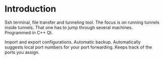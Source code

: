 Introduction
==================
Ssh terminal, file transfer and tunneling tool. The focus is on running tunnels inside tunnels. That one has to jump through several machines. Programmed in C++ Qt.

Import and export configurations. Automatic backup. Automatically suggests local port numbers for your port forwarding. Keeps track of the ports you assign.
